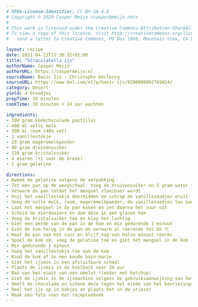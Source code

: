 ```yaml
---
# SPDX-License-Identifier: CC-BY-SA-4.0
# Copyright © 2020 Casper Meijn <casper@meijn.net>
# 
# This work is licensed under the Creative Commons Attribution-ShareAlike 4.0 International License. 
# To view a copy of this license, visit http://creativecommons.org/licenses/by-sa/4.0/ or 
#   send a letter to Creative Commons, PO Box 1866, Mountain View, CA 94042, USA.

layout: recipe
date: 2021-04-13T21:30:32+02:00
title: "Stracciatella ijs"
authorName: Casper Meijn
authorURL: https://caspermeijn.nl
sourceName: Basic Ijs - Christophe Declercq
sourceURL: https://www.bol.com/nl/p/basic-ijs/9200000002769824/
category: Desert
yield: 4 broodjes
prepTime: 30 minuten
cookTime: 30 minuten + 24 uur wachten

ingredients:
- 100 gram kookchocolade pastilles
- 400 ml volle melk
- 200 ml room (40% vet)
- 1 vanillestokje
- 20 gram mageremelkpoeder
- 40 gram druivensuiker
- 120 gram kristalsuiker
- 4 eieren (+1 voor de breek)
- 2 gram gelatine

directions:
- Kweek de gelatine volgens de verpakking
- Zet een pan op de weegschaal. Voeg de druivensuiker en 5 gram water toe
- Verwarm de pan totdat het mengsel vloeibaar wordt
- Snij het vanillestokje doormidden en schrap de vanillezaadjes eruit
- Voeg de volle melk, room, mageremelkpoeder, de vanillezaadjes toe aan de pan
- Laat het mengsel in de pan koken en zet daarna het vuur uit
- Scheid de eierdooiers en doe deze in een glazen kom
- Voeg de kristalsuiker toe en klop het luchtig
- Giet een derde van de pan in de kom en mix gedurende 1 minuut
- Giet de kom terug in de pan en verwarm al roerende tot 85 ℃
- Haal de pan van het vuur en blijf nog een halve minuut roeren
- Spoel de kom om, voeg de gelatine toe en giet het mengsel in de kom
- Mix gedurende 1 minuut
- Voeg het vanillestokje toe aan de kom
- Koud de kom af in een koude bain-marie
- Giet het ijsmix in een afsluitbare schaal
- Plaats de ijsmix in de koelkast voor 24 uur
- Bak van het eiwit van een omelet (lekker met ketchup) 
- Giet de ijsmix in de ijsmachine volgens de gebruiksaanwijzing van het apparaat
- Smelt de chocolade en schenk deze tegen het einde van het bevriezingsprocess in de machine. De snelheid van schenken bepaalt de groote van de stukjes
- Deel het ijs op in bakjes en plaats het in de vriezer
- Maak een foto voor het receptenboek
---
```

